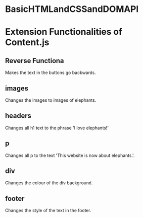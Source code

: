# BasicHTMLandCSSandDOMAPI

# Extension Functionalities of Content.js

## Reverse Functiona
Makes the text in the buttons go backwards.

## images
Changes the images to images of elephants.

## headers
Changes all h1 text to the phrase 'I love elephants!'

## p
Changes all p to the text 'This website is now about elephants.'.

## div
Changes the colour of the div background.

## footer
Changes the style of the text in the footer.
